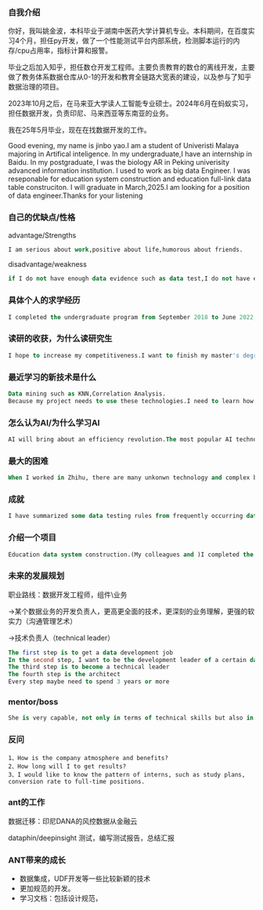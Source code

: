 ### 自我介绍

你好，我叫姚金波，本科毕业于湖南中医药大学计算机专业。本科期间，在百度实习4个月，担任py开发，做了一个性能测试平台内部系统，检测脚本运行的内存/cpu占用率，指标计算和报警。

毕业之后加入知乎，担任数仓开发工程师。主要负责教育的数仓的离线开发，主要做了教务体系数据仓库从0-1的开发和教育全链路大宽表的建设，以及参与了知乎数据治理的项目。

2023年10月之后，在马来亚大学读人工智能专业硕士。2024年6月在蚂蚁实习，担任数据开发，负责印尼、马来西亚等东南亚的业务。

我在25年5月毕业，现在在找数据开发的工作。

Good evening, my name is jinbo yao.I am a student of Univeristi Malaya majoring in Artifical inteligence. In my undergraduate,I have an internship in Baidu. In my postgraduate, I was the biology AR in Peking univerisity advanced information institution. I used to work as big data Engineer. I was reseponable for  education system construction and education full-link data table construciton. I will graduate in March,2025.I am looking for a position of data engineer.Thanks for your listening

### 自己的优缺点/性格

advantage/Strengths

```sql
I am serious about work,positive about life,humorous about friends.
```

disadvantage/weakness

```sql
if I do not have enough data evidence such as data test,I do not have enough confidence to confirm my project and convince my client. So I need to spend much time to make my project accurate
```

### 具体个人的求学经历

```sql
I completed the undergraduate program from September 2018 to June 2022, I started the postgraduate program in September 2023, and will graduate in March 2025
```

### 读研的收获，为什么读研究生

```sql
I hope to increase my competitiveness.I want to finish my master's degree while I haven't been out of school for too long
```

### 最近学习的新技术是什么

```sql
Data mining such as KNN,Correlation Analysis.
Because my project needs to use these technologies.I need to learn how these algorithms work.
```

### 怎么认为AI/为什么学习AI

```sql
AI will bring about an efficiency revolution.The most popular AI technology is large language model. I hope to work in the technology industry. I think it is necessary to keep up with this trend.
```

### 最大的困难

```sql
When I worked in Zhihu, there are many unkonwn technology and complex business knowledge at the very beginning.But I need to work immediately.So I have to spend much time to learn them and choose the most useful knowledge to learn first
```

### 成就

```sql
I have summarized some data testing rules from frequently occurring data problems.The data testing rules I summarized became the department’s data testing template.
```

### 介绍一个项目

```SQL
Education data system construction.(My colleagues and )I completed the construction of the data warehouse architecture, and completed data construction and data testing.
```

### 未来的发展规划

职业路线：数据开发工程师，组件\业务

->某个数据业务的开发负责人，更高更全面的技术，更深刻的业务理解，更强的软实力（沟通管理艺术）

->技术负责人（technical leader）

```sql
The first step is to get a data development job
In the second step, I want to be the development leader of a certain data theme, which requires higher and more comprehensive technology, deeper business understanding, and stronger soft power such as the art of communication management.
The third step is to become a technical leader
The fourth step is the architect
Every step maybe need to spend 3 years or more
```

### mentor/boss

```sql
She is very capable, not only in terms of technical skills but also in terms of management skills.She always gives me some useful advice when I ask her about work problems.
```

### 反问

```
1、How is the company atmosphere and benefits?
2、How long will I to get results?
3、I would like to know the pattern of interns, such as study plans, conversion rate to full-time positions.
```



### ant的工作

数据迁移：印尼DANA的风控数据从金融云

dataphin/deepinsight 测试，编写测试报告，总结汇报



### ANT带来的成长

- 数据集成，UDF开发等一些比较新颖的技术
- 更加规范的开发。
- 学习文档：包括设计规范，
